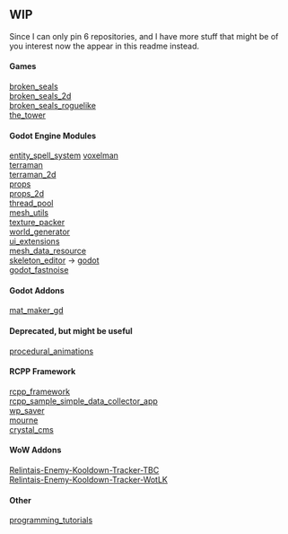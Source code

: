 ## WIP

Since I can only pin 6 repositories, and I have more stuff that might be of you interest now the appear in this readme instead.

#### Games

[broken_seals](https://github.com/Relintai/broken_seals)\
[broken_seals_2d](https://github.com/Relintai/broken_seals_2d)\
[broken_seals_roguelike](https://github.com/Relintai/broken_seals_roguelike)\
[the_tower](https://github.com/Relintai/the_tower)

#### Godot Engine Modules

[entity_spell_system](https://github.com/Relintai/entity_spell_system)
[voxelman](https://github.com/Relintai/voxelman) \
[terraman](https://github.com/Relintai/terraman)\
[terraman_2d](https://github.com/Relintai/terraman_2d)\
[props](https://github.com/Relintai/props)\
[props_2d](https://github.com/Relintai/props_2d)\
[thread_pool](https://github.com/Relintai/thread_pool)\
[mesh_utils](https://github.com/Relintai/mesh_utils)\
[texture_packer](https://github.com/Relintai/texture_packer)\
[world_generator](https://github.com/Relintai/world_generator)\
[ui_extensions](https://github.com/Relintai/ui_extensions)\
[mesh_data_resource](https://github.com/Relintai/mesh_data_resource)\
[skeleton_editor](https://github.com/Relintai/skeleton_editor) -> [godot](https://github.com/Relintai/godot/tree/3.x) \
[godot_fastnoise](https://github.com/Relintai/godot_fastnoise)

#### Godot Addons

[mat_maker_gd](https://github.com/Relintai/mat_maker_gd)

#### Deprecated, but might be useful

[procedural_animations](https://github.com/Relintai/procedural_animations)

#### RCPP Framework

[rcpp_framework](https://github.com/Relintai/rcpp_framework)\
[rcpp_sample_simple_data_collector_app](https://github.com/Relintai/rcpp_sample_simple_data_collector_app)\
[wp_saver](https://github.com/Relintai/wp_saver)\
[mourne](https://github.com/Relintai/mourne)\
[crystal_cms](https://github.com/Relintai/crystal_cms)

#### WoW Addons

[Relintais-Enemy-Kooldown-Tracker-TBC](https://github.com/Relintai/Relintais-Enemy-Kooldown-Tracker-TBC) \
[Relintais-Enemy-Kooldown-Tracker-WotLK](https://github.com/Relintai/Relintais-Enemy-Kooldown-Tracker-WotLK)


#### Other

[programming_tutorials](https://github.com/Relintai/programming_tutorials)
